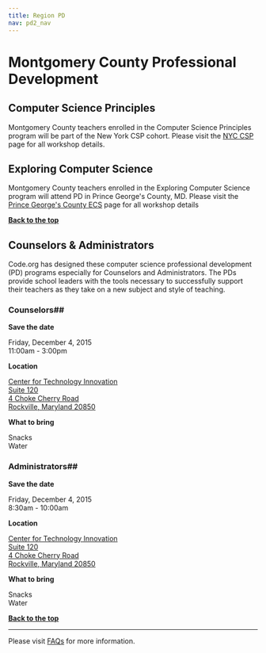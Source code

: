 ```yaml
---
title: Region PD
nav: pd2_nav
---
```

<a id="top"></a>

# Montgomery County Professional Development

## Computer Science Principles

Montgomery County teachers enrolled in the Computer Science Principles program will be part of the New York CSP cohort. Please visit the [NYC CSP](/educate/pd/15-16/nyc#csp) page for all  workshop details.

## Exploring Computer Science

Montgomery County teachers enrolled in the Exploring Computer Science program will attend PD in Prince George's County, MD. Please visit the [Prince George's County ECS](/educate/pd/15-16/pg) page for all  workshop details

[**Back to the top**](#top)

<a id="counselor-admin"></a>


## Counselors & Administrators

Code.org has designed these computer science professional development (PD) programs especially for Counselors and Administrators. The PDs provide school leaders with the tools necessary to successfully support their teachers as they take on a new subject and style of teaching. 


### Counselors##

**Save the date**

Friday, December 4, 2015 <br/>
11:00am - 3:00pm

**Location**

[Center for Technology Innovation<br/>
Suite 120<br/>
4 Choke Cherry Road<br/>
Rockville, Maryland 20850](https://www.google.com/maps/place/Montgomery+County+Public+Schools+-+Center+for+Technology+Innovation/@39.1146577,-77.1842873,15z/data=!4m2!3m1!1s0x0:0x5157037954c2940e)

**What to bring**

Snacks
<br/>
Water

### Administrators##

**Save the date**

Friday, December 4, 2015 <br/>
8:30am - 10:00am

**Location**

[Center for Technology Innovation<br/>
Suite 120<br/>
4 Choke Cherry Road<br/>
Rockville, Maryland 20850](https://www.google.com/maps/place/Montgomery+County+Public+Schools+-+Center+for+Technology+Innovation/@39.1146577,-77.1842873,15z/data=!4m2!3m1!1s0x0:0x5157037954c2940e)

**What to bring**

Snacks
<br/>
Water

[**Back to the top**](#top)

----------
Please visit [FAQs](/educate/pd/15-16/faq) for more information.

<br />
<br />
